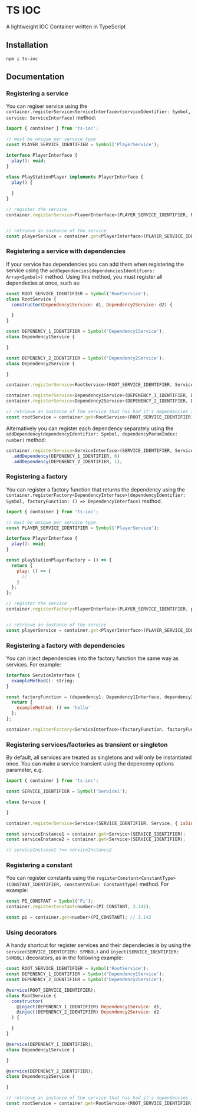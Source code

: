 # TS IOC
A lightweight IOC Container written in TypeScript

## Installation
`npm i ts-ioc` 

## Documentation
### Registering a service
You can regiser service using the `container.registerService<ServiceInterface>(serviceIdentifier: Symbol, service: ServiceInterface)` method:
```js
import { container } from 'ts-ioc';

// must be unique per service type
const PLAYER_SERVICE_IDENTIFIER = Symbol('PlayerService');

interface PlayerInterface {
  play(): void;
}

class PlayStationPlayer implements PlayerInterface {
  play() {
    
  }
}

// register the service
container.registerService<PlayerInterface>(PLAYER_SERVICE_IDENTIFIER, PlayStationPlayer)


// retrieve an instance of the service
const playerService = container.get<PlayerInterface>(PLAYER_SERVICE_IDENTIFIER);
```

### Registering a service with dependencies
If your service has dependencies you can add them when registering the service using the `addDependencies(dependenciesIdentifiers: Array<Symbol>)` method. Using this method, you must register all dependecies at once, such as:
```js
const ROOT_SERVICE_IDENTIFIER = Symbol('RootService');
class RootService {
  constructor(Dependency1Service: d1, Dependency2Service: d2) {

  }
}

const DEPENENCY_1_IDENTIFIER = Symbol('Dependency1Service');
class Dependency1Service {

}

const DEPENENCY_2_IDENTIFIER = Symbol('Dependency2Service');
class Dependency2Service {

}

container.registerService<RootService>(ROOT_SERVICE_IDENTIFIER, Service).addDependencies([DEPENENCY_1_IDENTIFIER, DEPENENCY_2_IDENTIFIER ...]);

container.registerService<Dependency1Service>(DEPENENCY_1_IDENTIFIER, Dependency1Service);
container.registerService<Dependency2Service>(DEPENENCY_2_IDENTIFIER, Dependency2Service);

// retrieve an instance of the service that has had it's dependencies injected
const rootService = container.get<RootService>(ROOT_SERVICE_IDENTIFIER);
```


Alternatively you can register each dependency separately using the `addDependency(dependencyIdentifier: Symbol, dependencyParamIndex: number)` method:
```js
container.registerService<ServiceInterface>(SERVICE_IDENTIFIER, Service)
  .addDependency(DEPENENCY_1_IDENTIFIER, 0)
  .addDependency(DEPENENCY_2_IDENTIFIER, 1);
```

### Registering a factory
You can register a factory function that returns the dependency using the `container.registerFactory<DependencyInterface>(dependencyIdentifier: Symbol, factoryFunction: () => DependencyInterface)` method.
```js
import { container } from 'ts-ioc';

// must be unique per service type
const PLAYER_SERVICE_IDENTIFIER = Symbol('PlayerService');

interface PlayerInterface {
  play(): void;
}

const playStationPlayerFactory = () => {
  return {
    play: () => {
      //
    }
  };
};

// register the service
container.registerFactory<PlayerInterface>(PLAYER_SERVICE_IDENTIFIER, playStationPlayerFactory)


// retrieve an instance of the service
const playerService = container.get<PlayerInterface>(PLAYER_SERVICE_IDENTIFIER);
```

### Registering a factory with dependencies
You can inject dependencies into the factory function the same way as services. For example:
```js
interface ServiceInterface {
  exampleMethod(): string;
}

const factoryFunction = (dependency1: Dependency1Interface, dependency2: Dependency2Interface) => {
  return {
    exampleMethod: () => 'hello'
  };
};

container.registerFactory<ServiceInterface>(factoryFunction, factoryFunction).addDependencies([DEPENENCY_1_IDENTIFIER, DEPENENCY_2_IDENTIFIER]);
```

### Registering services/factories as transient or singleton
By default, all services are treated as singletons and will only be instantiated once. You can make a service transient using the depenceny options parameter, e.g.
```js
import { container } from 'ts-ioc';

const SERVICE_IDENTIFIER = Symbol('Service1');

class Service {

}

container.registerService<Service>(SERVICE_IDENTIFIER, Service, { isSingleton: false });

const serviceInstance1 = container.get<Service>(SERVICE_IDENTIFIER);
const serviceInstance2 = container.get<Service>(SERVICE_IDENTIFIER);

// serviceInstance1 !== serviceInstance2
```

### Registering a constant
You can register constants using the `registerConstant<ConstantType>(CONSTANT_IDENTIFIER, constantValue: ConstantType)` method. For example:

```js
const PI_CONSTANT = Symbol('Pi');
container.registerConstant<number>(PI_CONSTANT, 3.142);

const pi = container.get<number>(PI_CONSTANT); // 3.142
```

### Using decorators
A handy shortcut for register services and their dependecies is by using the `service(SERVICE_IDENTIFIER: SYMBOL)` and `inject(SERVICE_IDENTIFIER: SYMBOL)` decorators, as in the following example:
```js
const ROOT_SERVICE_IDENTIFIER = Symbol('RootService');
const DEPENENCY_1_IDENTIFIER = Symbol('Dependency1Service');
const DEPENENCY_2_IDENTIFIER = Symbol('Dependency2Service');

@service(ROOT_SERVICE_IDENTIFIER);
class RootService {
  constructor(
    @inject(DEPENENCY_1_IDENTIFIER) Dependency1Service: d1,
    @inject(DEPENENCY_2_IDENTIFIER) Dependency2Service: d2
  ) {

  }
}

@service(DEPENENCY_1_IDENTIFIER);
class Dependency1Service {

}

@service(DEPENENCY_2_IDENTIFIER);
class Dependency2Service {

}

// retrieve an instance of the service that has had it's dependencies injected
const rootService = container.get<RootService>(ROOT_SERVICE_IDENTIFIER);
```
